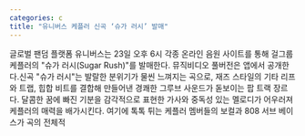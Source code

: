 ```yaml
---
categories: c
title: "유니버스 케플러 신곡 ‘슈가 러시’ 발매"
---
```

글로벌 팬덤 플랫폼 유니버스는 23일 오후 6시 각종 온라인 음원 사이트를 통해 걸그룹 케플러의 "슈가 러시(Sugar Rush)"를 발매한다. 뮤직비디오 풀버전은 앱에서 공개한다.신곡 "슈가 러시"는 발랄한 분위기가 물씬 느껴지는 곡으로, 재즈 스타일의 기타 리프와 트랩, 힙합 비트를 결합해 만들어낸 경쾌한 그루브 사운드가 돋보이는 팝 트랙 장르다. 달콤한 꿈에 빠진 기분을 감각적으로 표현한 가사와 중독성 있는 멜로디가 어우러져 케플러의 매력을 배가시킨다. 여기에 톡톡 튀는 케플러 멤버들의 보컬과 808 서브 베이스가 곡의 전체적